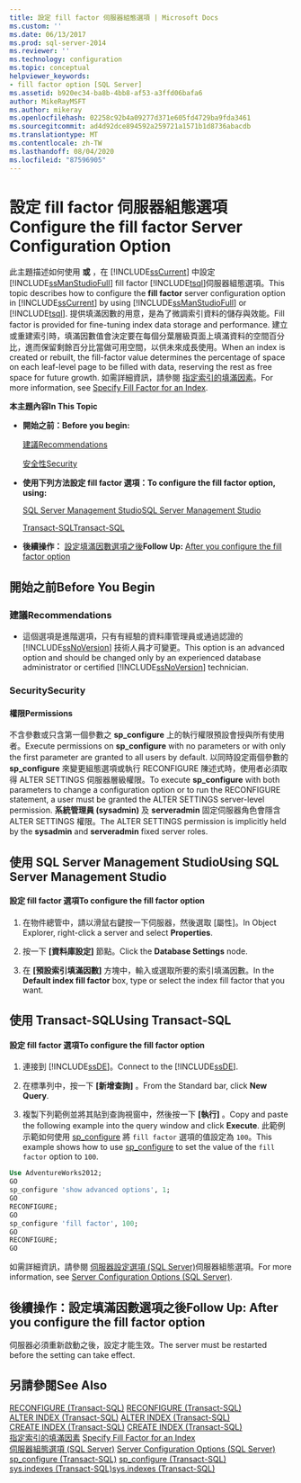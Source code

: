 ```yaml
---
title: 設定 fill factor 伺服器組態選項 | Microsoft Docs
ms.custom: ''
ms.date: 06/13/2017
ms.prod: sql-server-2014
ms.reviewer: ''
ms.technology: configuration
ms.topic: conceptual
helpviewer_keywords:
- fill factor option [SQL Server]
ms.assetid: b920ec34-ba8b-4bb8-af53-a3ffd06bafa6
author: MikeRayMSFT
ms.author: mikeray
ms.openlocfilehash: 02258c92b4a09277d371e605fd4729ba9fda3461
ms.sourcegitcommit: ad4d92dce894592a259721a1571b1d8736abacdb
ms.translationtype: MT
ms.contentlocale: zh-TW
ms.lasthandoff: 08/04/2020
ms.locfileid: "87596905"
---
```

# <a name="configure-the-fill-factor-server-configuration-option"></a><span data-ttu-id="c4004-102">設定 fill factor 伺服器組態選項</span><span class="sxs-lookup"><span data-stu-id="c4004-102">Configure the fill factor Server Configuration Option</span></span>
  <span data-ttu-id="c4004-103">此主題描述如何使用 **或** ，在 [!INCLUDE[ssCurrent](../../includes/sscurrent-md.md)] 中設定 [!INCLUDE[ssManStudioFull](../../includes/ssmanstudiofull-md.md)] fill factor [!INCLUDE[tsql](../../includes/tsql-md.md)]伺服器組態選項。</span><span class="sxs-lookup"><span data-stu-id="c4004-103">This topic describes how to configure the **fill factor** server configuration option in [!INCLUDE[ssCurrent](../../includes/sscurrent-md.md)] by using [!INCLUDE[ssManStudioFull](../../includes/ssmanstudiofull-md.md)] or [!INCLUDE[tsql](../../includes/tsql-md.md)].</span></span> <span data-ttu-id="c4004-104">提供填滿因數的用意，是為了微調索引資料的儲存與效能。</span><span class="sxs-lookup"><span data-stu-id="c4004-104">Fill factor is provided for fine-tuning index data storage and performance.</span></span> <span data-ttu-id="c4004-105">建立或重建索引時，填滿因數值會決定要在每個分葉層級頁面上填滿資料的空間百分比，進而保留剩餘百分比當做可用空間，以供未來成長使用。</span><span class="sxs-lookup"><span data-stu-id="c4004-105">When an index is created or rebuilt, the fill-factor value determines the percentage of space on each leaf-level page to be filled with data, reserving the rest as free space for future growth.</span></span> <span data-ttu-id="c4004-106">如需詳細資訊，請參閱 [指定索引的填滿因素](../../relational-databases/indexes/specify-fill-factor-for-an-index.md)。</span><span class="sxs-lookup"><span data-stu-id="c4004-106">For more information, see [Specify Fill Factor for an Index](../../relational-databases/indexes/specify-fill-factor-for-an-index.md).</span></span>  
  
 <span data-ttu-id="c4004-107">**本主題內容**</span><span class="sxs-lookup"><span data-stu-id="c4004-107">**In This Topic**</span></span>  
  
-   <span data-ttu-id="c4004-108">**開始之前：**</span><span class="sxs-lookup"><span data-stu-id="c4004-108">**Before you begin:**</span></span>  
  
     [<span data-ttu-id="c4004-109">建議</span><span class="sxs-lookup"><span data-stu-id="c4004-109">Recommendations</span></span>](#Recommendations)  
  
     [<span data-ttu-id="c4004-110">安全性</span><span class="sxs-lookup"><span data-stu-id="c4004-110">Security</span></span>](#Security)  
  
-   <span data-ttu-id="c4004-111">**使用下列方法設定 fill factor 選項：**</span><span class="sxs-lookup"><span data-stu-id="c4004-111">**To configure the fill factor option, using:**</span></span>  
  
     [<span data-ttu-id="c4004-112">SQL Server Management Studio</span><span class="sxs-lookup"><span data-stu-id="c4004-112">SQL Server Management Studio</span></span>](#SSMSProcedure)  
  
     [<span data-ttu-id="c4004-113">Transact-SQL</span><span class="sxs-lookup"><span data-stu-id="c4004-113">Transact-SQL</span></span>](#TsqlProcedure)  
  
-   <span data-ttu-id="c4004-114">**後續操作：** [設定填滿因數選項之後](#FollowUp)</span><span class="sxs-lookup"><span data-stu-id="c4004-114">**Follow Up:**  [After you configure the fill factor option](#FollowUp)</span></span>  
  
##  <a name="before-you-begin"></a><a name="BeforeYouBegin"></a> <span data-ttu-id="c4004-115">開始之前</span><span class="sxs-lookup"><span data-stu-id="c4004-115">Before You Begin</span></span>  
  
###  <a name="recommendations"></a><a name="Recommendations"></a> <span data-ttu-id="c4004-116">建議</span><span class="sxs-lookup"><span data-stu-id="c4004-116">Recommendations</span></span>  
  
-   <span data-ttu-id="c4004-117">這個選項是進階選項，只有有經驗的資料庫管理員或通過認證的 [!INCLUDE[ssNoVersion](../../includes/ssnoversion-md.md)] 技術人員才可變更。</span><span class="sxs-lookup"><span data-stu-id="c4004-117">This option is an advanced option and should be changed only by an experienced database administrator or certified [!INCLUDE[ssNoVersion](../../includes/ssnoversion-md.md)] technician.</span></span>  
  
###  <a name="security"></a><a name="Security"></a> <span data-ttu-id="c4004-118">Security</span><span class="sxs-lookup"><span data-stu-id="c4004-118">Security</span></span>  
  
####  <a name="permissions"></a><a name="Permissions"></a> <span data-ttu-id="c4004-119">權限</span><span class="sxs-lookup"><span data-stu-id="c4004-119">Permissions</span></span>  
 <span data-ttu-id="c4004-120">不含參數或只含第一個參數之 **sp_configure** 上的執行權限預設會授與所有使用者。</span><span class="sxs-lookup"><span data-stu-id="c4004-120">Execute permissions on **sp_configure** with no parameters or with only the first parameter are granted to all users by default.</span></span> <span data-ttu-id="c4004-121">以同時設定兩個參數的 **sp_configure** 來變更組態選項或執行 RECONFIGURE 陳述式時，使用者必須取得 ALTER SETTINGS 伺服器層級權限。</span><span class="sxs-lookup"><span data-stu-id="c4004-121">To execute **sp_configure** with both parameters to change a configuration option or to run the RECONFIGURE statement, a user must be granted the ALTER SETTINGS server-level permission.</span></span> <span data-ttu-id="c4004-122">**系統管理員 (sysadmin)** 及 **serveradmin** 固定伺服器角色會隱含 ALTER SETTINGS 權限。</span><span class="sxs-lookup"><span data-stu-id="c4004-122">The ALTER SETTINGS permission is implicitly held by the **sysadmin** and **serveradmin** fixed server roles.</span></span>  
  
##  <a name="using-sql-server-management-studio"></a><a name="SSMSProcedure"></a> <span data-ttu-id="c4004-123">使用 SQL Server Management Studio</span><span class="sxs-lookup"><span data-stu-id="c4004-123">Using SQL Server Management Studio</span></span>  
  
#### <a name="to-configure-the-fill-factor-option"></a><span data-ttu-id="c4004-124">設定 fill factor 選項</span><span class="sxs-lookup"><span data-stu-id="c4004-124">To configure the fill factor option</span></span>  
  
1.  <span data-ttu-id="c4004-125">在物件總管中，請以滑鼠右鍵按一下伺服器，然後選取 [屬性]。</span><span class="sxs-lookup"><span data-stu-id="c4004-125">In Object Explorer, right-click a server and select **Properties**.</span></span>  
  
2.  <span data-ttu-id="c4004-126">按一下 **[資料庫設定]** 節點。</span><span class="sxs-lookup"><span data-stu-id="c4004-126">Click the **Database Settings** node.</span></span>  
  
3.  <span data-ttu-id="c4004-127">在 **[預設索引填滿因數]** 方塊中，輸入或選取所要的索引填滿因數。</span><span class="sxs-lookup"><span data-stu-id="c4004-127">In the **Default index fill factor** box, type or select the index fill factor that you want.</span></span>  
  
##  <a name="using-transact-sql"></a><a name="TsqlProcedure"></a> <span data-ttu-id="c4004-128">使用 Transact-SQL</span><span class="sxs-lookup"><span data-stu-id="c4004-128">Using Transact-SQL</span></span>  
  
#### <a name="to-configure-the-fill-factor-option"></a><span data-ttu-id="c4004-129">設定 fill factor 選項</span><span class="sxs-lookup"><span data-stu-id="c4004-129">To configure the fill factor option</span></span>  
  
1.  <span data-ttu-id="c4004-130">連接到 [!INCLUDE[ssDE](../../includes/ssde-md.md)]。</span><span class="sxs-lookup"><span data-stu-id="c4004-130">Connect to the [!INCLUDE[ssDE](../../includes/ssde-md.md)].</span></span>  
  
2.  <span data-ttu-id="c4004-131">在標準列中，按一下 **[新增查詢]** 。</span><span class="sxs-lookup"><span data-stu-id="c4004-131">From the Standard bar, click **New Query**.</span></span>  
  
3.  <span data-ttu-id="c4004-132">複製下列範例並將其貼到查詢視窗中，然後按一下 **[執行]** 。</span><span class="sxs-lookup"><span data-stu-id="c4004-132">Copy and paste the following example into the query window and click **Execute**.</span></span> <span data-ttu-id="c4004-133">此範例示範如何使用 [sp_configure](/sql/relational-databases/system-stored-procedures/sp-configure-transact-sql) 將 `fill factor` 選項的值設定為 `100`。</span><span class="sxs-lookup"><span data-stu-id="c4004-133">This example shows how to use [sp_configure](/sql/relational-databases/system-stored-procedures/sp-configure-transact-sql) to set the value of the `fill factor` option to `100`.</span></span>  
  
```sql  
Use AdventureWorks2012;  
GO  
sp_configure 'show advanced options', 1;  
GO  
RECONFIGURE;  
GO  
sp_configure 'fill factor', 100;  
GO  
RECONFIGURE;  
GO  
```  
  
 <span data-ttu-id="c4004-134">如需詳細資訊，請參閱 [伺服器設定選項 &#40;SQL Server&#41;](server-configuration-options-sql-server.md)伺服器組態選項。</span><span class="sxs-lookup"><span data-stu-id="c4004-134">For more information, see [Server Configuration Options &#40;SQL Server&#41;](server-configuration-options-sql-server.md).</span></span>  
  
##  <a name="follow-up-after-you-configure-the-fill-factor-option"></a><a name="FollowUp"></a> <span data-ttu-id="c4004-135">後續操作：設定填滿因數選項之後</span><span class="sxs-lookup"><span data-stu-id="c4004-135">Follow Up: After you configure the fill factor option</span></span>  
 <span data-ttu-id="c4004-136">伺服器必須重新啟動之後，設定才能生效。</span><span class="sxs-lookup"><span data-stu-id="c4004-136">The server must be restarted before the setting can take effect.</span></span>  
  
## <a name="see-also"></a><span data-ttu-id="c4004-137">另請參閱</span><span class="sxs-lookup"><span data-stu-id="c4004-137">See Also</span></span>  
 <span data-ttu-id="c4004-138">[RECONFIGURE &#40;Transact-SQL&#41;](/sql/t-sql/language-elements/reconfigure-transact-sql) </span><span class="sxs-lookup"><span data-stu-id="c4004-138">[RECONFIGURE &#40;Transact-SQL&#41;](/sql/t-sql/language-elements/reconfigure-transact-sql) </span></span>  
 <span data-ttu-id="c4004-139">[ALTER INDEX &#40;Transact-SQL&#41;](/sql/t-sql/statements/alter-index-transact-sql) </span><span class="sxs-lookup"><span data-stu-id="c4004-139">[ALTER INDEX &#40;Transact-SQL&#41;](/sql/t-sql/statements/alter-index-transact-sql) </span></span>  
 <span data-ttu-id="c4004-140">[CREATE INDEX &#40;Transact-SQL&#41;](/sql/t-sql/statements/create-index-transact-sql) </span><span class="sxs-lookup"><span data-stu-id="c4004-140">[CREATE INDEX &#40;Transact-SQL&#41;](/sql/t-sql/statements/create-index-transact-sql) </span></span>  
 <span data-ttu-id="c4004-141">[指定索引的填滿因素](../../relational-databases/indexes/specify-fill-factor-for-an-index.md) </span><span class="sxs-lookup"><span data-stu-id="c4004-141">[Specify Fill Factor for an Index](../../relational-databases/indexes/specify-fill-factor-for-an-index.md) </span></span>  
 <span data-ttu-id="c4004-142">[伺服器組態選項 &#40;SQL Server&#41;](server-configuration-options-sql-server.md) </span><span class="sxs-lookup"><span data-stu-id="c4004-142">[Server Configuration Options &#40;SQL Server&#41;](server-configuration-options-sql-server.md) </span></span>  
 <span data-ttu-id="c4004-143">[sp_configure &#40;Transact-SQL&#41;](/sql/relational-databases/system-stored-procedures/sp-configure-transact-sql) </span><span class="sxs-lookup"><span data-stu-id="c4004-143">[sp_configure &#40;Transact-SQL&#41;](/sql/relational-databases/system-stored-procedures/sp-configure-transact-sql) </span></span>  
 [<span data-ttu-id="c4004-144">sys.indexes &#40;Transact-SQL&#41;</span><span class="sxs-lookup"><span data-stu-id="c4004-144">sys.indexes &#40;Transact-SQL&#41;</span></span>](/sql/relational-databases/system-catalog-views/sys-indexes-transact-sql)  
  
  
